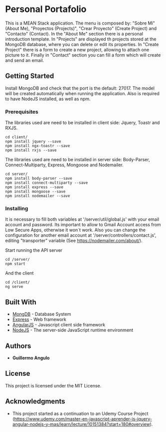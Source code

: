 # Personal Portafolio

This is a MEAN Stack application. The menu is composed by: "Sobre Mi" (About Me), "Proyectos (Projects)", "Crear Proyecto" (Create Project) and "Contacto" (Contact).
In the "About Me" section there is a personal introduction template. In "Projects" are displayed th projects stored at the MongoDB database, where you can delete or edit its properties. 
In "Create Project" there is a form to create a new project, allowing to attach one picture to it. Finally in "Contact" section you can fill a form which will create and send an email.

## Getting Started

Install MongoDB and check that the port is the default: 27017. The model will be created automatically when running the application. Also is required to have NodeJS installed, as well as npm.


### Prerequisites

The libraries used are need to be installed in client side: Jquery, Toastr and RXJS.

```
cd client/
npm install jquery --save
npm install ngx-toastr --save
npm install rxjs --save
```

The libraries used are need to be installed in server side: Body-Parser, Connect-Multiparty, Express, Mongoose and Nodemailer.

```
cd server/
npm install body-parser --save
npm install connect-multiparty --save
npm install express --save
npm install mongoose --save
npm install nodemailer --save
```

### Installing

It is necessary to fill both variables at '/server/util/global.js' with your email account and password. Its important to allow to Gmail Account access from Low Secure Apps, otherwise it won´t work. Also you can change the configuration for another email account at '/server/controllers/contact.js', editing "transporter" variable (See https://nodemailer.com/about/).


Start running the API server 

```
cd /server/
npm start
```

And the client

```
cd /client/
ng serve
```


## Built With

* [MongDB](https://www.mongodb.com/) - Database System
* [Express](https://expressjs.com/en/guide/routing.html) - Web framework
* [AngularJS](https://angularjs.org/) - Javascript client side framework
* [NodeJS](https://nodejs.org/en/) -  The server-side JavaScript runtime environment

## Authors

* **Guillermo Angulo**

## License

This project is licensed under the MIT License.

## Acknowledgments

* This project started as a continuation to an Udemy Course Project (https://www.udemy.com/master-en-javascript-aprender-js-jquery-angular-nodejs-y-mas/learn/lecture/10151384?start=180#overview).
